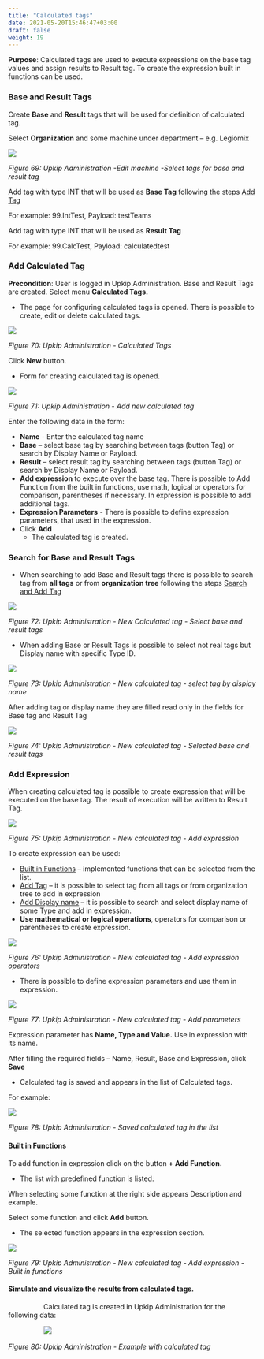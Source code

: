 ```yaml
---
title: "Calculated tags"
date: 2021-05-20T15:46:47+03:00
draft: false
weight: 19
---
```


**Purpose**: Calculated tags are used to execute expressions on the base tag values and assign results to Result tag. To create the expression built in functions can be used.

### Base and Result Tags
Create **Base** and **Result** tags that will be used for definition of calculated tag. 

Select **Organization** and some machine under department – e.g. Legiomix

![](/images/Aspose.Words.c55b6b06-cf77-4ce6-bf35-b1bd3972243e.071.png)

*Figure 69: Upkip Administration -Edit machine -Select tags for base and result tag*

Add tag with type INT that will be used as **Base Tag** following the steps [Add Tag](#_Add_Tag)

For example: 99.IntTest, Payload: testTeams

Add tag with type INT that will be used as **Result Tag**

For example: 99.CalcTest, Payload: calculatedtest

### Add Calculated Tag
**Precondition**: User is logged in Upkip Administration. Base and Result Tags are created. Select menu **Calculated Tags.**

- The page for configuring calculated tags is opened. There is possible to create, edit or delete calculated tags.

![](/images/Aspose.Words.c55b6b06-cf77-4ce6-bf35-b1bd3972243e.072.png)

*Figure 70: Upkip Administration - Calculated Tags*

Click **New** button.

- Form for creating calculated tag is opened.

![](/images/Aspose.Words.c55b6b06-cf77-4ce6-bf35-b1bd3972243e.073.png)

*Figure 71: Upkip Administration - Add new calculated tag*

Enter the following data in the form:

-  **Name** - Enter the calculated tag name
-  **Base** – select base tag by searching between tags (button Tag)   or search by Display Name or Payload.
-  **Result** – select result tag by searching between tags (button Tag)   or search by Display Name or Payload.
-  **Add expression** to execute over the base tag. There is possible to Add Function from the built in functions, use math, logical or operators for comparison, parentheses if necessary. In expression is possible to add additional tags.
-  **Expression Parameters** - There is possible to define expression parameters, that used in the expression.
-  Click **Add**
   - The calculated tag is created.

### **Search for Base and Result Tags**
-  When searching to add Base and Result tags there is possible to search tag from **all tags** or from **organization tree** following the steps [Search and Add Tag](/docs/data/events/#search-and-add-tag)

![](/images/Aspose.Words.c55b6b06-cf77-4ce6-bf35-b1bd3972243e.074.png)

*Figure 72: Upkip Administration - New Calculated tag - Select base and result tags*

-  When adding Base or Result Tags is possible to select not real tags but Display name with specific Type ID.

![](/images/Aspose.Words.c55b6b06-cf77-4ce6-bf35-b1bd3972243e.075.png)

*Figure 73: Upkip Administration - New calculated tag - select tag by display name*

After adding tag or display name they are filled read only in the fields for Base tag and Result Tag

![](/images/Aspose.Words.c55b6b06-cf77-4ce6-bf35-b1bd3972243e.076.png)

*Figure 74: Upkip Administration - New calculated tag - Selected base and result tags*

### **Add Expression**
When creating calculated tag is possible to create expression that will be executed on the base tag. The result of execution will be written to Result Tag. 

![](/images/Aspose.Words.c55b6b06-cf77-4ce6-bf35-b1bd3972243e.077.png)

*Figure 75: Upkip Administration - New calculated tag - Add expression*

To create expression can be used:

-  [Built in Functions](/docs/data/calctags/#built-in-functions) – implemented functions that can be selected from the list.
-  [Add Tag](/docs/data/events/#search-and-add-tag) – it is possible to select tag from all tags or from organization tree to add in expression
-  [Add Display name](/docs/data/calctags/#search-for-base-and-result-tags) – it is possible to search and select display name of some Type and add in expression.
-  **Use mathematical or logical operations**, operators for comparison or parentheses to create expression.

![](/images/Aspose.Words.c55b6b06-cf77-4ce6-bf35-b1bd3972243e.078.png)

*Figure 76: Upkip Administration - New calculated tag - Add expression operators*

-  There is possible to define expression parameters and use them in expression.

![](/images/Aspose.Words.c55b6b06-cf77-4ce6-bf35-b1bd3972243e.079.png)

*Figure 77: Upkip Administration - New calculated tag - Add parameters*

Expression parameter has **Name, Type and Value.** Use in expression with its name. 

After filling the required fields – Name, Result, Base and Expression, click **Save**

- Calculated tag is saved and appears in the list of Calculated tags.

For example: 

![](/images/Aspose.Words.c55b6b06-cf77-4ce6-bf35-b1bd3972243e.080.png)

*Figure 78: Upkip Administration - Saved calculated tag in the list*
#### **Built in Functions**
To add function in expression click on the button **+ Add Function.** 

- The list with predefined function is listed.  

When selecting some function at the right side appears Description and example.

Select some function and click **Add** button.

- The selected function appears in the expression section.

![](/images/Aspose.Words.c55b6b06-cf77-4ce6-bf35-b1bd3972243e.081.png)

*Figure 79: Upkip Administration - New calculated tag - Add expression - Built in functions*


#### **Simulate and visualize the results from calculated tags.**
`          `Calculated tag is created in Upkip Administration for the following data:

`          `![](/images/Aspose.Words.c55b6b06-cf77-4ce6-bf35-b1bd3972243e.082.png)

*Figure 80: Upkip Administration - Example with calculated tag*



